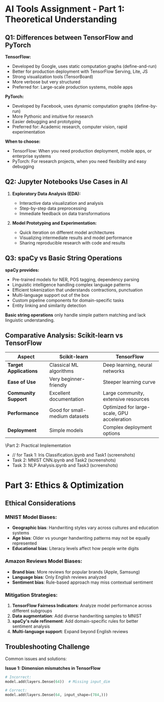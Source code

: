  <!-- report -->
<!-- Part 1 -->
# AI Tools Assignment - Part 1: Theoretical Understanding

## Q1: Differences between TensorFlow and PyTorch

**TensorFlow:**
- Developed by Google, uses static computation graphs (define-and-run)
- Better for production deployment with TensorFlow Serving, Lite, JS
- Strong visualization tools (TensorBoard)
- More verbose but very structured
- Preferred for: Large-scale production systems, mobile apps

**PyTorch:**
- Developed by Facebook, uses dynamic computation graphs (define-by-run)
- More Pythonic and intuitive for research
- Easier debugging and prototyping
- Preferred for: Academic research, computer vision, rapid experimentation

**When to choose:**
- TensorFlow: When you need production deployment, mobile apps, or enterprise systems
- PyTorch: For research projects, when you need flexibility and easy debugging

## Q2: Jupyter Notebooks Use Cases in AI

1. **Exploratory Data Analysis (EDA):**
   - Interactive data visualization and analysis
   - Step-by-step data preprocessing
   - Immediate feedback on data transformations

2. **Model Prototyping and Experimentation:**
   - Quick iteration on different model architectures
   - Visualizing intermediate results and model performance
   - Sharing reproducible research with code and results

## Q3: spaCy vs Basic String Operations

**spaCy provides:**
- Pre-trained models for NER, POS tagging, dependency parsing
- Linguistic intelligence handling complex language patterns
- Efficient tokenization that understands contractions, punctuation
- Multi-language support out of the box
- Custom pipeline components for domain-specific tasks
- Entity linking and similarity detection

**Basic string operations** only handle simple pattern matching and lack linguistic understanding.

## Comparative Analysis: Scikit-learn vs TensorFlow

| Aspect | Scikit-learn | TensorFlow |
|--------|-------------|------------|
| **Target Applications** | Classical ML algorithms | Deep learning, neural networks |
| **Ease of Use** | Very beginner-friendly | Steeper learning curve |
| **Community Support** | Excellent documentation | Large community, extensive resources |
| **Performance** | Good for small-medium datasets | Optimized for large-scale, GPU acceleration |
| **Deployment** | Simple models | Complex deployment options |

 <!-- Part 2 -->
\\Part 2: Practical Implementation
   - // for Task 1: Iris Classification.ipynb and Task1 (screenshots)
   - Task 2: MNIST CNN.ipynb and Task2 (screenshots) 
   - Task 3: NLP Analysis.ipynb and Task3 (screenshots)
   
# Part 3: Ethics & Optimization

## Ethical Considerations

### MNIST Model Biases:
- **Geographic bias**: Handwriting styles vary across cultures and education systems
- **Age bias**: Older vs younger handwriting patterns may not be equally represented
- **Educational bias**: Literacy levels affect how people write digits

### Amazon Reviews Model Biases:
- **Brand bias**: More reviews for popular brands (Apple, Samsung)
- **Language bias**: Only English reviews analyzed
- **Sentiment bias**: Rule-based approach may miss contextual sentiment

### Mitigation Strategies:
1. **TensorFlow Fairness Indicators**: Analyze model performance across different subgroups
2. **Data augmentation**: Add diverse handwriting samples to MNIST
3. **spaCy's rule refinement**: Add domain-specific rules for better sentiment analysis
4. **Multi-language support**: Expand beyond English reviews

## Troubleshooting Challenge

Common issues and solutions:

**Issue 1: Dimension mismatches in TensorFlow**
```python
# Incorrect:
model.add(layers.Dense(64))  # Missing input_dim

# Correct:
model.add(layers.Dense(64, input_shape=(784,)))